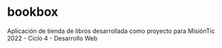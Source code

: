 # bookbox
Aplicación de tienda de libros desarrollada como proyecto para MisiónTic 2022 - Ciclo 4 - Desarrollo Web
